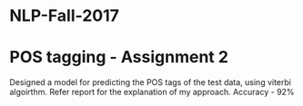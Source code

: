 # NLP-Fall-2017
# POS tagging - Assignment 2
Designed a model for predicting the POS tags of the test data, using viterbi algoirthm.
Refer report for the explanation of my approach.
Accuracy - 92%
